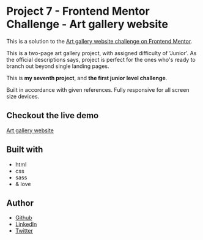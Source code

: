 # Project 7 - Frontend Mentor Challenge - Art gallery website

This is a solution to the [Art gallery website challenge on Frontend Mentor](https://www.frontendmentor.io/challenges/art-gallery-website-yVdrZlxyA).

This is a two-page art gallery project, with assigned difficulty of 'Junior'. As the official descriptions says, project is perfect for the ones who's ready to branch out beyond single landing pages.

This is **my seventh project**, and **the first junior level challenge**.

Built in accordance with given references. Fully responsive for all screen size devices.

## Checkout the live demo

[Art gallery website]()

## Built with

- html
- css
- sass
- & love

## Author

- [Github](https://github.com/Peac-h)
- [LinkedIn](https://www.linkedin.com/in/tamta-lomidze-b336b9266/)
- [Twitter](https://twitter.com/p6eac_h)
